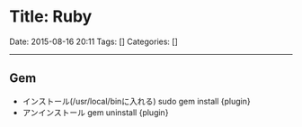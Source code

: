# Title: Ruby

Date: 2015-08-16 20:11
Tags: []
Categories: []

---

## Gem

* インストール(/usr/local/binに入れる)
        sudo gem install {plugin}
* アンインストール
        gem uninstall {plugin}

